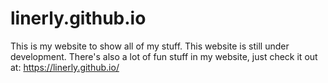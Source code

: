 # linerly.github.io
This is my website to show all of my stuff. This website is still under development.
There's also a lot of fun stuff in my website, just check it out at: https://linerly.github.io/
